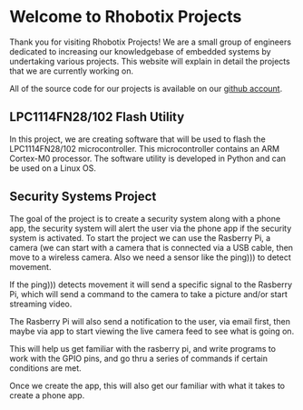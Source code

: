 # Welcome to Rhobotix Projects

Thank you for visiting Rhobotix Projects! We are a small group of engineers dedicated to increasing our knowledgebase of embedded systems by undertaking various projects. This website will explain in detail the projects that we are currently working on.

All of the source code for our projects is available on our [github account](https://github.com/rhobotixprojects).

## LPC1114FN28/102 Flash Utility

In this project, we are creating software that will be used to flash the LPC1114FN28/102 microcontroller. This microcontroller contains an ARM Cortex-M0 processor. The software utility is developed in Python and can be used on a Linux OS.

## Security Systems Project

The goal of the project is to create a security system along with a phone app, the security system will alert the user via the phone app if the security system is activated.
To start the project we can use the Rasberry Pi, a camera (we can start with a camera that is connected via a USB cable, then move to a wireless camera. Also we need a sensor like the ping))) to detect movement. 

If the ping))) detects movement it will send a specific signal to the Rasberry Pi, which will send a command to the camera to take a picture and/or start streaming video. 

The Rasberry Pi will also send a notification to the user, via email first, then maybe via app to start viewing the live camera feed to see what is going on. 

This will help us get familiar with the rasberry pi, and write programs to work with the GPIO pins, and go thru a series of commands if certain conditions are met. 

Once we create the app, this will also get our familiar with what it takes to create a phone app.
